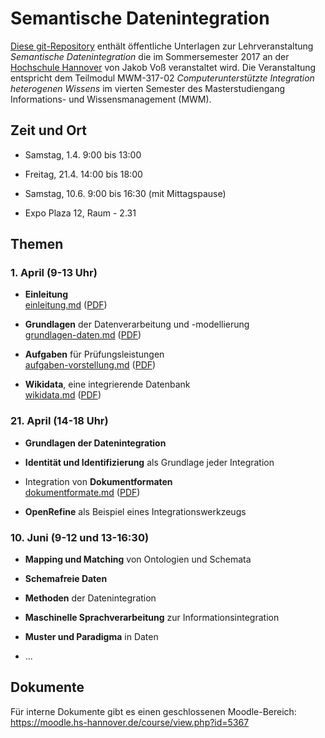 # Semantische Datenintegration

[Diese git-Repository](https://github.com/hshdb/MWM-317-02) enthält öffentliche
Unterlagen zur Lehrveranstaltung *Semantische Datenintegration* die im
Sommersemester 2017 an der [Hochschule Hannover](https://www.hs-hannover.de/)
von Jakob Voß veranstaltet wird. Die Veranstaltung entspricht dem Teilmodul
MWM-317-02 *Computerunterstützte Integration heterogenen Wissens* im vierten
Semester des Masterstudiengang Informations- und Wissensmanagement (MWM).

## Zeit und Ort

* Samstag, 1.4. 9:00 bis 13:00
* Freitag, 21.4. 14:00 bis 18:00
* Samstag, 10.6. 9:00 bis 16:30 (mit Mittagspause)

* Expo Plaza 12, Raum - 2.31

## Themen

### 1. April (9-13 Uhr)

* **Einleitung**\
  [einleitung.md](einleitung.md)
  ([PDF](einleitung.pdf))

* **Grundlagen** der Datenverarbeitung und -modellierung\
  [grundlagen-daten.md](grundlagen-daten.md)
  ([PDF](grundlagen-daten.pdf))

* **Aufgaben** für Prüfungsleistungen\
  [aufgaben-vorstellung.md](aufgaben-vorstellung.md)
  ([PDF](aufgaben-vorstellung.pdf))

* **Wikidata**, eine integrierende Datenbank\
  [wikidata.md](wikidata.md) ([PDF](wikidata.pdf))

### 21. April (14-18 Uhr)

* **Grundlagen der Datenintegration**
  <!-- OK - grundlagen-datenintegration.md -->

* **Identität und Identifizierung** als Grundlage jeder Integration
  <!-- __ - identifikation.md -->

* Integration von **Dokumentformaten**\
  [dokumentformate.md](dokumentformate.md) ([PDF](dokumentformate.pdf))

* **OpenRefine** als Beispiel eines Integrationswerkzeugs
  <!-- __ - openrefine.md -->

### 10. Juni (9-12 und 13-16:30)

* **Mapping und Matching** von Ontologien und Schemata
  <!-- __ - mapping-und-matching.md -->

* **Schemafreie Daten**
  <!-- __ - schemafreiheit.md -->

* **Methoden** der Datenintegration
  <!-- __ - methoden-der-datenintegration.md -->

* **Maschinelle Sprachverarbeitung** zur Informationsintegration
  <!-- __ - maschinelle-sprachverarbeitung.md -->

* **Muster und Paradigma** in Daten
  <!-- __ - muster-und-paradigma.md -->

* ...

## Dokumente

Für interne Dokumente gibt es einen geschlossenen Moodle-Bereich:
<https://moodle.hs-hannover.de/course/view.php?id=5367>

